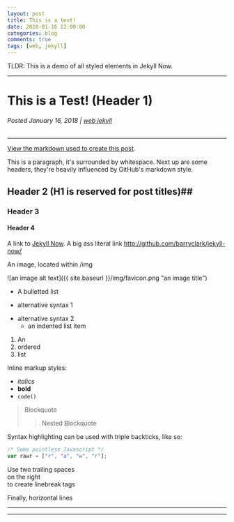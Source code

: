 ```yaml
---
layout: post
title: This is a test!
date: 2018-01-16 12:00:00
categories: blog
comments: true
tags: [web, jekyll]
---
```


TLDR: This is a demo of all styled elements in Jekyll Now.

----


# This is a Test! (Header 1)
<h6> Posted January 16, 2018 | <span style="text-align:center"><a href="/blog/#web" class="alltags"><i class="fa fa-fw fa-tag" aria-hidden="true"></i> web</a><a href="/blog/#jekyll" class="alltags"><i class="fa fa-fw fa-tag" aria-hidden="true"></i> jekyll</a></span></h6>

----

[View the markdown used to create this post](https://raw.githubusercontent.com/barryclark/www.jekyllnow.com/gh-pages/_posts/2014-6-19-Markdown-Style-Guide.md).

This is a paragraph, it's surrounded by whitespace. Next up are some headers, they're heavily influenced by GitHub's markdown style.

## Header 2 (H1 is reserved for post titles)##

### Header 3

#### Header 4

A link to [Jekyll Now](http://github.com/barryclark/jekyll-now/). A big ass literal link <http://github.com/barryclark/jekyll-now/>

An image, located within /img

![an image alt text]({{ site.baseurl }}/img/favicon.png "an image title")

* A bulletted list
- alternative syntax 1
+ alternative syntax 2
  - an indented list item

1. An
2. ordered
3. list

Inline markup styles:

- _italics_
- **bold**
- `code()`

> Blockquote
>> Nested Blockquote

Syntax highlighting can be used with triple backticks, like so:

```javascript
/* Some pointless Javascript */
var rawr = ["r", "a", "w", "r"];
```

Use two trailing spaces  
on the right  
to create linebreak tags  

Finally, horizontal lines

----
****

